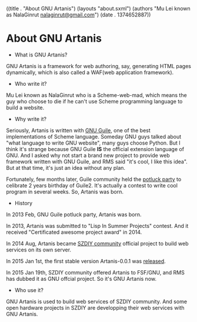 ((title . "About GNU Artanis")
 (layouts "about.sxml")
 (authors "Mu Lei known as NalaGinrut <nalaginrut@gmail.com>")
 (date . 1374652887))

About GNU Artanis
=============

* What is GNU Artanis?

GNU Artanis is a framework for web authoring, say, generating HTML pages dynamically, which is also called a WAF(web application framework).

* Who write it?

Mu Lei known as NalaGinrut who is a Scheme-web-mad, which means the guy who choose to die if he can't use Scheme programming language to build a website.

* Why write it?

Seriously, Artanis is written with [GNU Guile](http://www.gnu.org/software/guile/), one of the best implementations of Scheme language.
Someday GNU guys talked about "what language to write GNU website", many guys choose Python. But I think it's strange because GNU Guile
**IS** the official extension language of GNU. And I asked why not start a brand new project to provide web framework written with GNU Guile, and RMS said "it's cool, I like this idea". But at that time, it's just an idea without any plan.

Fortunately, few months later, Guile community held the [potluck party](http://lists.gnu.org/archive/html/guile-user/2013-01/msg00007.html) 
to celibrate 2 years birthday of Guile2. It's actually a contest to write cool program in several weeks. So, Artanis was born.

* History

In 2013 Feb, GNU Guile potluck party, Artanis was born.

In 2013, Artanis was submitted to "Lisp In Summer Projects" contest. And it received "Certificated awesome project award" in 2014.

In 2014 Aug, Artanis became [SZDIY community](http://szdiy.org) official project to build web services on its own server.

In 2015 Jan 1st, the first stable version Artanis-0.0.1 was [released](http://nalaginrut.com/archives/2015/01/01/%5Bann%5Dartanis-0-0-1-released%21).

In 2015 Jan 19th, SZDIY community offered Artanis to FSF/GNU, and RMS has dubbed it as GNU offcial project. So it's GNU Artanis now.

* Who use it?

GNU Artanis is used to build web services of SZDIY community. And some open hardware projects in SZDIY are developping their web services with GNU Artanis.
